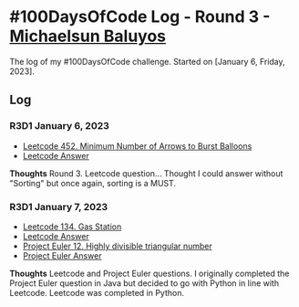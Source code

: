 # #100DaysOfCode Log - Round 3 - [Michaelsun Baluyos](https://www.MichaelBaluyos.com)

The log of my #100DaysOfCode challenge. Started on [January 6, Friday, 2023].

## Log

### R3D1 January 6, 2023
- [Leetcode 452. Minimum Number of Arrows to Burst Balloons](https://leetcode.com/problems/minimum-number-of-arrows-to-burst-balloons/)
- [Leetcode Answer](Leetcode/452_Minimum_Number_of_Arrows_to_Burst_Balloons.java)

**Thoughts** Round 3. Leetcode question... Thought I could answer without "Sorting" but once again, sorting is a MUST.

### R3D1 January 7, 2023
- [Leetcode 134. Gas Station](https://leetcode.com/problems/gas-station/)
- [Leetcode Answer](Leetcode/134_Gas_Station.py)
- [Project Euler 12. Highly divisible triangular number](https://projecteuler.net/problem=12)
- [Project Euler Answer](Euler/12_Highly_divisible_triangular_number.py)

**Thoughts** Leetcode and Project Euler questions. I originally completed the Project Euler question in Java but decided to go with Python in line with Leetcode. Leetcode was completed in Python.
